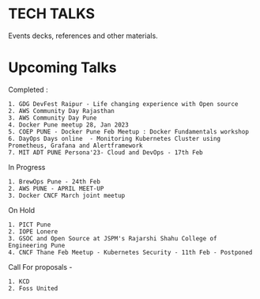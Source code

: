 # TECH TALKS

Events decks, references and other materials.


# Upcoming Talks


Completed :
```
1. GDG DevFest Raipur - Life changing experience with Open source
2. AWS Community Day Rajasthan
3. AWS Community Day Pune
4. Docker Pune meetup 28, Jan 2023
5. COEP PUNE - Docker Pune Feb Meetup : Docker Fundamentals workshop
6. DayOps Days online  - Monitoring Kubernetes Cluster using Prometheus, Grafana and Alertframework
7. MIT ADT PUNE Persona'23- Cloud and DevOps - 17th Feb
```

In Progress
```  
1. BrewOps Pune - 24th Feb
2. AWS PUNE - APRIL MEET-UP
3. Docker CNCF March joint meetup
```

On Hold
```
1. PICT Pune
2. IOPE Lonere
3. GSOC and Open Source at JSPM's Rajarshi Shahu College of Engineering Pune
4. CNCF Thane Feb Meetup - Kubernetes Security - 11th Feb - Postponed 
```

Call For proposals - 
```
1. KCD
2. Foss United
```
